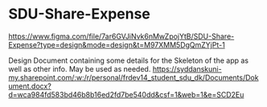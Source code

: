 # SDU-Share-Expense

https://www.figma.com/file/7ar6GVJiNvk6nMwZpojYtB/SDU-Share-Expense?type=design&mode=design&t=M97XMM5DgQmZYjPt-1


Design Document containing some details for the Skeleton of the app as well as other info. May be used as needed.
https://syddanskuni-my.sharepoint.com/:w:/r/personal/frdev14_student_sdu_dk/Documents/Dokument.docx?d=wca984fd583bd46b8b16ed2fd7be540dd&csf=1&web=1&e=SCD2Eu 
